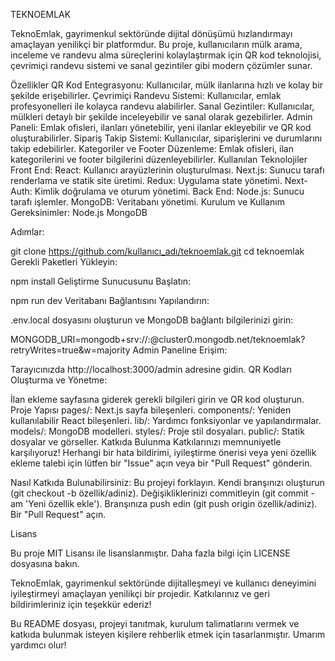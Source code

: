 TEKNOEMLAK

TeknoEmlak, gayrimenkul sektöründe dijital dönüşümü hızlandırmayı amaçlayan yenilikçi bir platformdur. Bu proje, kullanıcıların mülk arama, inceleme ve randevu alma süreçlerini kolaylaştırmak için QR kod teknolojisi, çevrimiçi randevu sistemi ve sanal gezintiler gibi modern çözümler sunar.

Özellikler
QR Kod Entegrasyonu: Kullanıcılar, mülk ilanlarına hızlı ve kolay bir şekilde erişebilirler.
Çevrimiçi Randevu Sistemi: Kullanıcılar, emlak profesyonelleri ile kolayca randevu alabilirler.
Sanal Gezintiler: Kullanıcılar, mülkleri detaylı bir şekilde inceleyebilir ve sanal olarak gezebilirler.
Admin Paneli: Emlak ofisleri, ilanları yönetebilir, yeni ilanlar ekleyebilir ve QR kod oluşturabilirler.
Sipariş Takip Sistemi: Kullanıcılar, siparişlerini ve durumlarını takip edebilirler.
Kategoriler ve Footer Düzenleme: Emlak ofisleri, ilan kategorilerini ve footer bilgilerini düzenleyebilirler.
Kullanılan Teknolojiler
Front End:
React: Kullanıcı arayüzlerinin oluşturulması.
Next.js: Sunucu tarafı renderlama ve statik site üretimi.
Redux: Uygulama state yönetimi.
Next-Auth: Kimlik doğrulama ve oturum yönetimi.
Back End:
Node.js: Sunucu tarafı işlemler.
MongoDB: Veritabanı yönetimi.
Kurulum ve Kullanım
Gereksinimler:
Node.js
MongoDB

Adımlar:

git clone https://github.com/kullanıcı_adı/teknoemlak.git
cd teknoemlak
Gerekli Paketleri Yükleyin:

npm install
Geliştirme Sunucusunu Başlatın:

npm run dev
Veritabanı Bağlantısını Yapılandırın:

.env.local dosyasını oluşturun ve MongoDB bağlantı bilgilerinizi girin:

MONGODB_URI=mongodb+srv://<username>:<password>@cluster0.mongodb.net/teknoemlak?retryWrites=true&w=majority
Admin Paneline Erişim:

Tarayıcınızda http://localhost:3000/admin adresine gidin.
QR Kodları Oluşturma ve Yönetme:

İlan ekleme sayfasına giderek gerekli bilgileri girin ve QR kod oluşturun.
Proje Yapısı
pages/: Next.js sayfa bileşenleri.
components/: Yeniden kullanılabilir React bileşenleri.
lib/: Yardımcı fonksiyonlar ve yapılandırmalar.
models/: MongoDB modelleri.
styles/: Proje stil dosyaları.
public/: Statik dosyalar ve görseller.
Katkıda Bulunma
Katkılarınızı memnuniyetle karşılıyoruz! Herhangi bir hata bildirimi, iyileştirme önerisi veya yeni özellik ekleme talebi için lütfen bir "Issue" açın veya bir "Pull Request" gönderin.

Nasıl Katkıda Bulunabilirsiniz:
Bu projeyi forklayın.
Kendi branşınızı oluşturun (git checkout -b özellik/adiniz).
Değişikliklerinizi commitleyin (git commit -am 'Yeni özellik ekle').
Branşınıza push edin (git push origin özellik/adiniz).
Bir "Pull Request" açın.


Lisans

Bu proje MIT Lisansı ile lisanslanmıştır. Daha fazla bilgi için LICENSE dosyasına bakın.

TeknoEmlak, gayrimenkul sektöründe dijitalleşmeyi ve kullanıcı deneyimini iyileştirmeyi amaçlayan yenilikçi bir projedir. Katkılarınız ve geri bildirimleriniz için teşekkür ederiz!

Bu README dosyası, projeyi tanıtmak, kurulum talimatlarını vermek ve katkıda bulunmak isteyen kişilere rehberlik etmek için tasarlanmıştır. Umarım yardımcı olur!
